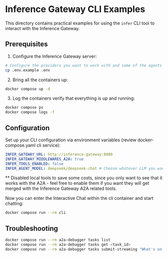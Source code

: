 # Inference Gateway CLI Examples

This directory contains practical examples for using the `infer` CLI tool to interact with the Inference Gateway.

## Prerequisites

1. Configure the Inference Gateway server:

```bash
# Configure the providers you want to work with and some of the agents credentials (Google Calendar, Context7 - if applicable)
cp .env.example .env
```

2. Bring all the containers up:

```bash
docker compose up -d
```

3. Log the containers verify that everything is up and running:

```bash
docker compose ps
docker compose logs -f
```

## Configuration

Set up your CLI configuration via environment variables (review docker-compose.yaml cli service):

```yaml
INFER_GATEWAY_URL: http://inference-gateway:8080
INFER_GATEWAY_MIDDLEWARES_A2A: true
INFER_TOOLS_ENABLED: false
INFER_AGENT_MODEL: deepseek/deepseek-chat # Choose whatever LLM you would like to use from the configured providers
```

** Disabled local tools to save some costs, since you only want to see that it works with the A2A - feel free to
enable them if you want they will get merged with the Inference Gateway A2A related tools.

Now you can enter the Interactive Chat within the cli container and start chatting:

```bash
docker compose run --rm cli
```

## Troubleshooting

```bash
docker compose run --rm a2a-debugger tasks list
docker compose run --rm a2a-debugger tasks get <task_id>
docker compose run --rm a2a-debugger tasks submit-streaming "What's on my calendar today?"
```
